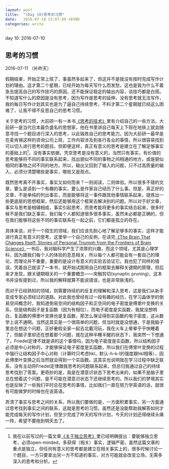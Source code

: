 ```yaml
---
layout: post
title:  "(Day 10)思考的习惯"
date:   2016-07-10 23:07:49 +0300
categories: write
---
```


day 10: 2016-07-10

思考的习惯
-

2016-07-11 （补昨天）

假期结束，开始正常上班了，事虽然多起来了，但这并不是我没有按时完成写作计划的理由。这才第二个星期，已经开始为每天写什么而发愁，这也是我为什么不着急去提高自己的写作技巧的原因，还不能保证稳定的输出内容，谈技巧都是白搭。不知道写什么的原因是没有思考，因为写作是思考的延伸，没有思考就无法写作，我的每日写作计划其实也是为了逼自己持续思考，不料才第二个星期就已经这么困难了，让我不得不反思自己的思考习惯。

关于思考的习惯，大前研一有一本书[《思考的技术》](https://book.douban.com/subject/3138847/)里有介绍自己的一些方法，大前研一是当代日本最负盛名的思想家，他在书里讲自己每天上下班在地铁上就会随意寻找一个题目进行深入的思考，以此锻炼自己的思考能力。因为大前研一最早是在麦肯锡这样的咨询公司上班，工作内容涉及到各行各业的事情，所以很容易找到可以切入进行思考的题目。但即便这样，真正有意义的思考是建立在了解足够事实的基础上的[^1]，没有事实依据，凭空思考是没有意义的，当然只有事实，有价值的思考能够将不同的事实联系起来，找出貌似不同的事物之间相通的地方，或是貌似相同的事物之间不同的地方。所以，输出又回到了输入的问题，只不过高质量的输入，必须分清楚哪些是事实，哪些又是观点。

既然思考离不开事实，事实又如何而来？一则阅读，二则体验。所以很多不错的文章，要么是读到一个有趣的事实，要么是作家自己经历了什么事。但是，真正好的文章，不是单纯的列出事实，而是能够将这一事件跟其他事情联系起来，提炼出一些更底层的思想框架，然后还能够用这个框架去解决别的问题。所以对于好文章，事实与思考是相辅相成，事实引起思考，而思考能将更多的事实结合起来，很多时候不是我们缺乏事实，我们每个人都知道很多很多事实，虽然未必都是正确的，但在我们能够将这些不同的事实联系在一起之前，它们都是孤立的存在。

具体来说，对于一个陌生的领域，我们应该先耐心地了解足够多的事实，这样才能进行真正有意义的思考。这里举一个自己的反例，在读完[《The Brain That Changes Itself: Stories of Personal Triumph from the Frontiers of Brain Science》](https://www.goodreads.com/book/show/570172.The_Brain_That_Changes_Itsel)一书后，我对脑科学产生了浓厚的兴趣，而这个领域，尤其是心理学科，因为跟我们每个人的体验的息息相关，所以每个人都可能会有一套自己的理论，而理论并不重要，重要的是设计有意义的实验去验证它。我也犯了同样的错误，凭着自己就读了一本书，就开始试图用自己的框架去解释关键期的原理，但后来才发现，跟关键期相关的一个重要概念——突触剪切(synaptic pruning)，这本书并没有提到过，所以我的解释就算不能说错误，也是非常肤浅的。

而对于已经熟知的领域，则需要持续的的反复的理解和深入思考，这是我们从新手变成专家必须经过的道路。对此我也曾经有过一段有趣的经历，在学习晶体学的倒易空间概念时，我知道倒易空间的结构因子和正空间的电子密度是傅里叶变换的关系，但是结构因子是复函数（因为有相位），而电子密度是实函数，我就没想明白，复函数的傅里叶变换也是复函数，那怎么保证得到实函数的电子密度，这从数学上说不通啊。当然这其实是一个很简单的问题，但当时就是没想通，于是我脑子里总在想这个问题，正好暑假全家一起去北戴河玩，我在火车上晕晕乎乎快睡着了，但脑子里却还在想着那个问题，就在这种半睡半醒的状态下，我突然一下想通了。Friedel定律不就是讲的这个事情吗，因为电子密度是实函数，所以结构因子必须是中心对称的，才能够保证电子密度是实函数，所以我们在傅里叶变换的过程中强行让结构因子中心对称（计算时只考虑hkl，默认-h-k-l的强度跟hkl相等），因此傅里叶变换之后当然就会得到一个实函数。这其实也说明我在学习过程中缺乏联系，没有主动将Friedel定律跟我思考的问题联系起来，但总归我通过自己的持续思考找到了答案。更奇妙的是，我是在潜意识状态下思考出来的，如果不是脑子里总在想着这个问题，是不可能在潜意识状态下还继续思考的。所以我们的梦境其实也是反映了一些我们平时总在思考的事情，比如我们一直在努力学英语的话，就很有可能做梦的时候也在说英语。

弄清了事实与思考之间的关系，所以我们要做的是，一方面积累事实，另一方面通过思考找到事实之间的联系，这就是思考的习惯。虽然还是没能帮助我解答如何才能完成每天的写作计划，但至少完成了昨天的写作计划，今天的计划还得继续头痛一阵，希望不要拖到明天去了。

[^1]: 我在以前写过的一篇文章[《关于独立思考》](../../../../../blog/2015/11/10/post.html)里已经明确提出：要能够独立思考，必须open-minded，多获得（相关）事实，逻辑严密。虽然这篇文章的重点是独立，但任何有意义的思考都是建立在相关事实上的，很多时候讨论一个题目，一方只要拿出另一方不知道的事实，对方可能就会改变立场，无需多深入的思考和分析。
